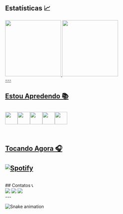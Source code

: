 ## Estatísticas 📈
<div>
<a href="https://github.com/brunocmartins11">
<img height="180em" src="https://github-readme-stats.vercel.app/api/top-langs/?username=brunocmartins11&layout=compact&langs_count=7&theme=dracula"/>
<img height="180em" src="https://github-readme-stats.vercel.app/api?username=brunocmartins11&show_icons=true&theme=dracula&include_all_commits=true&count_private=true"/>
</div>
--- 
<br/>
          
## Estou Apredendo 📚

<img src="https://cdn.jsdelivr.net/gh/devicons/devicon/icons/java/java-original.svg" width="40" height="40"/><img src="https://cdn.jsdelivr.net/gh/devicons/devicon/icons/javascript/javascript-plain.svg" width="40" height="40"/><img src="https://cdn.jsdelivr.net/gh/devicons/devicon/icons/python/python-original.svg" width="40" height="40"/><img src="https://cdn.jsdelivr.net/gh/devicons/devicon/icons/postgresql/postgresql-plain.svg" width="40" height="40"/><img src="https://cdn.jsdelivr.net/gh/devicons/devicon/icons/git/git-original.svg" width="40" height="40"/>
--- 
<br/>
          
## Tocando Agora 🎧

[![Spotify](https://github-readme-remake.vercel.app/api/spotify)](https://open.spotify.com/user/x0g5muowi0h2b6gchwarev075?si=2c8c984005564463)
--- 
<br/>
## Contatos 📞

<div>
<a href="https://instagram.com/bruno.wmv" target="_blank"><img src="https://img.shields.io/badge/-Instagram-%23E4405F?style=for-the-badge&logo=instagram&logoColor=white" target="_blank"></a>
<a href = "mailto:brunocmartins11@gmail.com"><img src="https://img.shields.io/badge/Gmail-D14836?style=for-the-badge&logo=gmail&logoColor=white" target="_blank"></a>
<a href="https://www.linkedin.com/in/brunocmartins112/" target="_blank"><img src="https://img.shields.io/badge/-LinkedIn-%230077B5?style=for-the-badge&logo=linkedin&logoColor=white" target="_blank"></a>   
</div>
--- 


![Snake animation](https://github.com/brunocmartins11/brunocmartins11/blob/output/github-contribution-grid-snake.svg)
          
